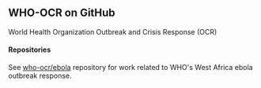 ## WHO-OCR on GitHub

World Health Organization Outbreak and Crisis Response (OCR)

#### Repositories

See [who-ocr/ebola](https://github.com/who-ocr/ebola) repository for work related to WHO's West Africa ebola outbreak response. 
